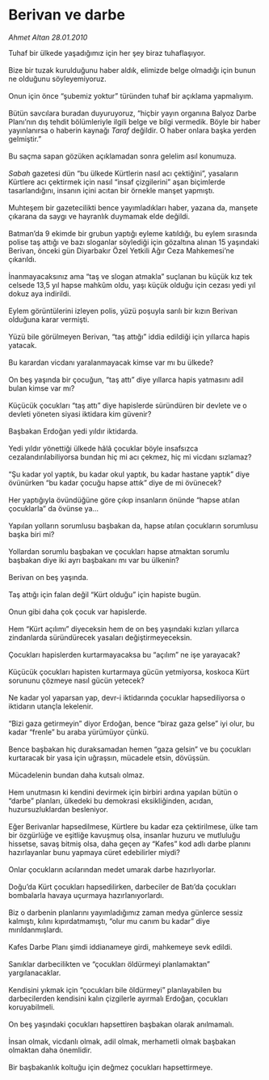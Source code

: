 # Berivan ve darbe

*Ahmet Altan 28.01.2010*

<div class="taraf_structure_2col_1zq">
<div class="margen_n">



 <p>Tuhaf bir ülkede yaşadığımız için her şey biraz tuhaflaşıyor. <br/><br/>Bize bir tuzak kurulduğunu haber aldık, elimizde belge olmadığı için bunun ne olduğunu söyleyemiyoruz. <br/><br/>Onun için önce “şubemiz yoktur” türünden tuhaf bir açıklama yapmalıyım. <br/><br/>Bütün savcılara buradan duyuruyoruz, “hiçbir yayın organına Balyoz Darbe Planı’nın dış tehdit bölümleriyle ilgili belge ve bilgi vermedik. Böyle bir haber yayınlanırsa o haberin kaynağı <i>Taraf</i> değildir. O haber onlara başka yerden gelmiştir.” <br/><br/>Bu saçma sapan gözüken açıklamadan sonra gelelim asıl konumuza.<i> <br/><br/>Sabah</i> gazetesi dün “bu ülkede Kürtlerin nasıl acı çektiğini”, yasaların Kürtlere acı çektirmek için nasıl “insaf çizgilerini” aşan biçimlerde tasarlandığını, insanın içini acıtan bir örnekle manşet yapmıştı. <br/><br/>Muhteşem bir gazetecilikti bence yayımladıkları haber, yazana da, manşete çıkarana da saygı ve hayranlık duymamak elde değildi. <br/><br/>Batman’da 9 ekimde bir grubun yaptığı eyleme katıldığı, bu eylem sırasında polise taş attığı ve bazı sloganlar söylediği için gözaltına alınan 15 yaşındaki Berivan, önceki gün Diyarbakır Özel Yetkili Ağır Ceza Mahkemesi’ne çıkarıldı. <br/><br/>İnanmayacaksınız ama “taş ve slogan atmakla” suçlanan bu küçük kız tek celsede 13,5 yıl hapse mahkûm oldu, yaşı küçük olduğu için cezası yedi yıl dokuz aya indirildi. <br/><br/>Eylem görüntülerini izleyen polis, yüzü poşuyla sarılı bir kızın Berivan olduğuna karar vermişti. <br/><br/>Yüzü bile görülmeyen Berivan, “taş attığı” iddia edildiği için yıllarca hapis yatacak. <br/><br/>Bu karardan vicdanı yaralanmayacak kimse var mı bu ülkede? <br/><br/>On beş yaşında bir çocuğun, “taş attı” diye yıllarca hapis yatmasını adil bulan kimse var mı? <br/><br/>Küçücük çocukları “taş attı” diye hapislerde süründüren bir devlete ve o devleti yöneten siyasi iktidara kim güvenir? <br/><br/>Başbakan Erdoğan yedi yıldır iktidarda. <br/><br/>Yedi yıldır yönettiği ülkede hâlâ çocuklar böyle insafsızca cezalandırılabiliyorsa bundan hiç mi acı çekmez, hiç mi vicdanı sızlamaz? <br/><br/>“Şu kadar yol yaptık, bu kadar okul yaptık, bu kadar hastane yaptık” diye övünürken “bu kadar çocuğu hapse attık” diye de mi övünecek? <br/><br/>Her yaptığıyla övündüğüne göre çıkıp insanların önünde “hapse atılan çocuklarla” da övünse ya... <br/><br/>Yapılan yolların sorumlusu başbakan da, hapse atılan çocukların sorumlusu başka biri mi? <br/><br/>Yollardan sorumlu başbakan ve çocukları hapse atmaktan sorumlu başbakan diye iki ayrı başbakanı mı var bu ülkenin? <br/><br/>Berivan on beş yaşında. <br/><br/>Taş attığı için falan değil “Kürt olduğu” için hapiste bugün. <br/><br/>Onun gibi daha çok çocuk var hapislerde. <br/><br/>Hem “Kürt açılımı” diyeceksin hem de on beş yaşındaki kızları yıllarca zindanlarda süründürecek yasaları değiştirmeyeceksin. <br/><br/>Çocukları hapislerden kurtarmayacaksa bu “açılım” ne işe yarayacak? <br/><br/>Küçücük çocukları hapisten kurtarmaya gücün yetmiyorsa, koskoca Kürt sorununu çözmeye nasıl gücün yetecek? <br/><br/>Ne kadar yol yaparsan yap, devr-i iktidarında çocuklar hapsediliyorsa o iktidarın utançla lekelenir. <br/><br/>“Bizi gaza getirmeyin” diyor Erdoğan, bence “biraz gaza gelse” iyi olur, bu kadar “frenle” bu araba yürümüyor çünkü. <br/><br/>Bence başbakan hiç duraksamadan hemen “gaza gelsin” ve bu çocukları kurtaracak bir yasa için uğraşsın, mücadele etsin, dövüşsün. <br/><br/>Mücadelenin bundan daha kutsalı olmaz. <br/><br/>Hem unutmasın ki kendini devirmek için birbiri ardına yapılan bütün o “darbe” planları, ülkedeki bu demokrasi eksikliğinden, acıdan, huzursuzluklardan besleniyor. <br/><br/>Eğer Berivanlar hapsedilmese, Kürtlere bu kadar eza çektirilmese, ülke tam bir özgürlüğe ve eşitliğe kavuşmuş olsa, insanlar huzuru ve mutluluğu hissetse, savaş bitmiş olsa, daha geçen ay “Kafes” kod adlı darbe planını hazırlayanlar bunu yapmaya cüret edebilirler miydi? <br/><br/>Onlar çocukların acılarından medet umarak darbe hazırlıyorlar. <br/><br/>Doğu’da Kürt çocukları hapsedilirken, darbeciler de Batı’da çocukları bombalarla havaya uçurmaya hazırlanıyorlardı. <br/><br/>Biz o darbenin planlarını yayımladığımız zaman medya günlerce sessiz kalmıştı, kılını kıpırdatmamıştı, “olur mu canım bu kadar” diye mırıldanmışlardı. <br/><br/>Kafes Darbe Planı şimdi iddianameye girdi, mahkemeye sevk edildi. <br/><br/>Sanıklar darbecilikten ve “çocukları öldürmeyi planlamaktan” yargılanacaklar. <br/><br/>Kendisini yıkmak için “çocukları bile öldürmeyi” planlayabilen bu darbecilerden kendisini kalın çizgilerle ayırmalı Erdoğan, çocukları koruyabilmeli. <br/><br/>On beş yaşındaki çocukları hapsettiren başbakan olarak anılmamalı. <br/><br/>İnsan olmak, vicdanlı olmak, adil olmak, merhametli olmak başbakan olmaktan daha önemlidir. <br/><br/>Bir başbakanlık koltuğu için değmez çocukları hapsettirmeye.</p>
<br/>
<br/>
<br/>



<br/>


<div id="taraf_not">
</div>

</div>


</div>
